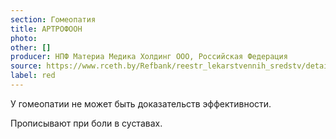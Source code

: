 ```yaml
---
section: Гомеопатия
title: АРТРОФООН
photo:
other: []
producer: НПФ Материа Медика Холдинг ООО, Российская Федерация
source: https://www.rceth.by/Refbank/reestr_lekarstvennih_sredstv/details/7480_05_10_13_15_18
label: red
---
```


У гомеопатии не может быть доказательств эффективности.

Прописывают при боли в суставах.
